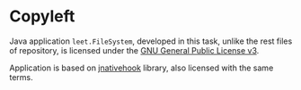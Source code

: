 # Copyleft

Java application `leet.FileSystem`, developed in this task, unlike the rest files of repository,
is licensed under the [GNU General Public License v3](LICENSE.md).

Application is based on [jnativehook](https://github.com/kwhat/jnativehook) library, also licensed with the same terms.


